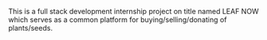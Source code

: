 This is a full stack development internship project on title named LEAF NOW which serves as a common platform for buying/selling/donating of plants/seeds.
